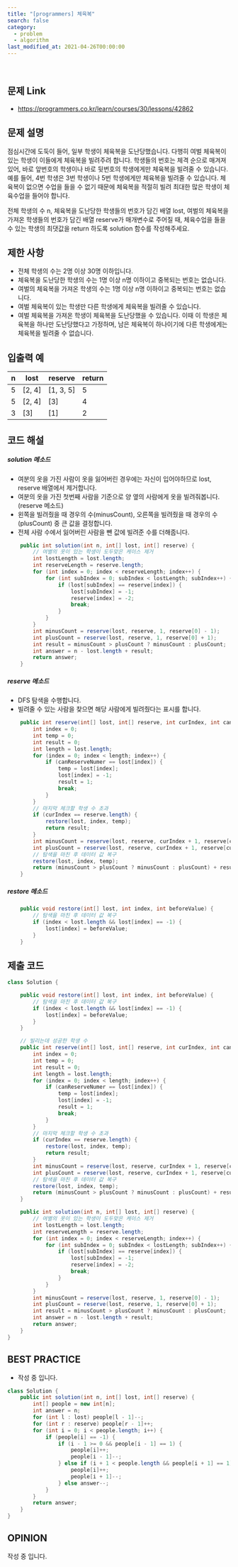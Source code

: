 ```yaml
---
title: "[programmers] 체육복"
search: false
category:
  - problem
  - algorithm
last_modified_at: 2021-04-26T00:00:00
---
```


<br>

## 문제 Link
- <https://programmers.co.kr/learn/courses/30/lessons/42862>

## 문제 설명
점심시간에 도둑이 들어, 일부 학생이 체육복을 도난당했습니다. 
다행히 여벌 체육복이 있는 학생이 이들에게 체육복을 빌려주려 합니다. 
학생들의 번호는 체격 순으로 매겨져 있어, 바로 앞번호의 학생이나 바로 뒷번호의 학생에게만 체육복을 빌려줄 수 있습니다. 
예를 들어, 4번 학생은 3번 학생이나 5번 학생에게만 체육복을 빌려줄 수 있습니다. 
체육복이 없으면 수업을 들을 수 없기 때문에 체육복을 적절히 빌려 최대한 많은 학생이 체육수업을 들어야 합니다.

전체 학생의 수 n, 체육복을 도난당한 학생들의 번호가 담긴 배열 lost, 
여벌의 체육복을 가져온 학생들의 번호가 담긴 배열 reserve가 매개변수로 주어질 때, 
체육수업을 들을 수 있는 학생의 최댓값을 return 하도록 solution 함수를 작성해주세요.

## 제한 사항
- 전체 학생의 수는 2명 이상 30명 이하입니다.
- 체육복을 도난당한 학생의 수는 1명 이상 n명 이하이고 중복되는 번호는 없습니다.
- 여벌의 체육복을 가져온 학생의 수는 1명 이상 n명 이하이고 중복되는 번호는 없습니다.
- 여벌 체육복이 있는 학생만 다른 학생에게 체육복을 빌려줄 수 있습니다.
- 여벌 체육복을 가져온 학생이 체육복을 도난당했을 수 있습니다. 
  이때 이 학생은 체육복을 하나만 도난당했다고 가정하며, 남은 체육복이 하나이기에 다른 학생에게는 체육복을 빌려줄 수 없습니다.


## 입출력 예

| n | lost | reserve | return |
|---|---|---|---|
| 5 | [2, 4] | [1, 3, 5] | 5 |
| 5 | [2, 4] | [3] | 4 |
| 3 | [3] | [1] | 2 |

## 코드 해설
##### solution 메소드
- 여분의 옷을 가진 사람이 옷을 잃어버린 경우에는 자신이 입어야하므로 lost, reserve 배열에서 제거합니다.
- 여분의 옷을 가진 첫번째 사람을 기준으로 양 옆의 사람에게 옷을 빌려줘봅니다.(reserve 메소드)
- 왼쪽을 빌려줬을 때 경우의 수(minusCount), 오른쪽을 빌려줬을 때 경우의 수(plusCount) 중 큰 값을 결정합니다.
- 전체 사람 수에서 잃어버린 사람을 뺀 값에 빌려준 수를 더해줍니다.

```java
    public int solution(int n, int[] lost, int[] reserve) {
        // 여별의 옷이 있는 학생이 도두맞은 케이스 제거
        int lostLength = lost.length;
        int reserveLength = reserve.length;
        for (int index = 0; index < reserveLength; index++) {
            for (int subIndex = 0; subIndex < lostLength; subIndex++) {
                if (lost[subIndex] == reserve[index]) {
                    lost[subIndex] = -1;
                    reserve[index] = -2;
                    break;
                }
            }
        }
        int minusCount = reserve(lost, reserve, 1, reserve[0] - 1);
        int plusCount = reserve(lost, reserve, 1, reserve[0] + 1);
        int result = minusCount > plusCount ? minusCount : plusCount;
        int answer = n - lost.length + result;
        return answer;
    }
```

##### reserve 메소드
- DFS 탐색을 수행합니다.
- 빌려줄 수 있는 사람을 찾으면 해당 사람에게 빌려줬다는 표시를 합니다.

```java
    public int reserve(int[] lost, int[] reserve, int curIndex, int canReserveNumer) {
        int index = 0;
        int temp = 0;
        int result = 0;
        int length = lost.length;
        for (index = 0; index < length; index++) {
            if (canReserveNumer == lost[index]) {
                temp = lost[index];
                lost[index] = -1;
                result = 1;
                break;
            }
        }
        // 마지막 체크할 학생 수 초과
        if (curIndex == reserve.length) {
            restore(lost, index, temp);
            return result;
        }
        int minusCount = reserve(lost, reserve, curIndex + 1, reserve[curIndex] - 1);
        int plusCount = reserve(lost, reserve, curIndex + 1, reserve[curIndex] + 1);
        // 탐색을 마친 후 데이터 값 복구
        restore(lost, index, temp);
        return (minusCount > plusCount ? minusCount : plusCount) + result;
    }
```

##### restore 메소드

```java
    public void restore(int[] lost, int index, int beforeValue) {
        // 탐색을 마친 후 데이터 값 복구
        if (index < lost.length && lost[index] == -1) {
            lost[index] = beforeValue;
        }
    }
```

## 제출 코드

```java
class Solution {

    public void restore(int[] lost, int index, int beforeValue) {
        // 탐색을 마친 후 데이터 값 복구
        if (index < lost.length && lost[index] == -1) {
            lost[index] = beforeValue;
        }
    }

    // 빌리는데 성공한 학생 수
    public int reserve(int[] lost, int[] reserve, int curIndex, int canReserveNumer) {
        int index = 0;
        int temp = 0;
        int result = 0;
        int length = lost.length;
        for (index = 0; index < length; index++) {
            if (canReserveNumer == lost[index]) {
                temp = lost[index];
                lost[index] = -1;
                result = 1;
                break;
            }
        }
        // 마지막 체크할 학생 수 초과
        if (curIndex == reserve.length) {
            restore(lost, index, temp);
            return result;
        }
        int minusCount = reserve(lost, reserve, curIndex + 1, reserve[curIndex] - 1);
        int plusCount = reserve(lost, reserve, curIndex + 1, reserve[curIndex] + 1);
        // 탐색을 마친 후 데이터 값 복구
        restore(lost, index, temp);
        return (minusCount > plusCount ? minusCount : plusCount) + result;
    }

    public int solution(int n, int[] lost, int[] reserve) {
        // 여별의 옷이 있는 학생이 도두맞은 케이스 제거
        int lostLength = lost.length;
        int reserveLength = reserve.length;
        for (int index = 0; index < reserveLength; index++) {
            for (int subIndex = 0; subIndex < lostLength; subIndex++) {
                if (lost[subIndex] == reserve[index]) {
                    lost[subIndex] = -1;
                    reserve[index] = -2;
                    break;
                }
            }
        }
        int minusCount = reserve(lost, reserve, 1, reserve[0] - 1);
        int plusCount = reserve(lost, reserve, 1, reserve[0] + 1);
        int result = minusCount > plusCount ? minusCount : plusCount;
        int answer = n - lost.length + result;
        return answer;
    }
}
```

## BEST PRACTICE
- 작성 중 입니다.

```java
class Solution {
    public int solution(int n, int[] lost, int[] reserve) {
        int[] people = new int[n];
        int answer = n;
        for (int l : lost) people[l - 1]--;
        for (int r : reserve) people[r - 1]++;
        for (int i = 0; i < people.length; i++) {
            if (people[i] == -1) {
                if (i - 1 >= 0 && people[i - 1] == 1) {
                    people[i]++;
                    people[i - 1]--;
                } else if (i + 1 < people.length && people[i + 1] == 1) {
                    people[i]++;
                    people[i + 1]--;
                } else answer--;
            }
        }
        return answer;
    }
}
```

## OPINION
작성 중 입니다.